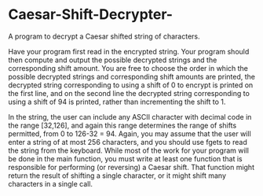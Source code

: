 # Caesar-Shift-Decrypter-
 A program to decrypt a Caesar shifted string of characters.

Have your
program first read in the encrypted string. Your program should then compute and output the
possible decrypted strings and the corresponding shift amount. You are free to choose the order
in which the possible decrypted strings and corresponding shift amounts are printed, the decrypted string corresponding to using a shift of 0 to encrypt is printed
on the first line, and on the second line the decrypted string corresponding to using a shift of 94 is
printed, rather than incrementing the shift to 1.

In the string, the user can include any ASCII character with decimal code
in the range [32,126], and again this range determines the range of shifts permitted, from 0 to
126-32 = 94. Again, you may assume that the user will enter a string of at most 256 characters,
and you should use fgets to read the string from the keyboard. While most of the work for your
program will be done in the main function, you must write at least one function that is responsible
for performing (or reversing) a Caesar shift. That function might return the result of shifting a
single character, or it might shift many characters in a single call.
